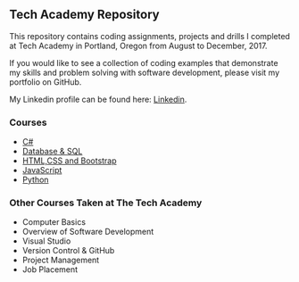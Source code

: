 ## Tech Academy Repository

This repository contains coding assignments, projects and drills I completed at Tech Academy in Portland, Oregon from August to December, 2017.

If you would like to see a collection of coding examples that demonstrate my skills and problem solving with software development, please visit my portfolio on GitHub.

My Linkedin profile can be found here: [Linkedin](http://www.linkedin.com/in/stevenleskin).

### Courses
* [C#](./Projects/C_Sharp)
* [Database & SQL](./Projects/SQL)
* [HTML,CSS and Bootstrap](./Projects/HTML)
* [JavaScript](./Projects/HTML)
* [Python](./Projects/)

### Other Courses Taken at The Tech Academy

* Computer Basics
* Overview of Software Development
* Visual Studio
* Version Control & GitHub
* Project Management
* Job Placement
